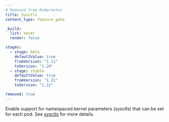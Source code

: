 ```yaml
---
# Removed from Kubernetes
title: Sysctls
content_type: feature_gate

_build:
  list: never
  render: false

stages:
  - stage: beta 
    defaultValue: true
    fromVersion: "1.11"
    toVersion: "1.20"
  - stage: stable
    defaultValue: true
    fromVersion: "1.21"
    toVersion: "1.22"    

removed: true
---
```

Enable support for namespaced kernel parameters (sysctls) that can be set for each
pod. See [sysctls](/docs/tasks/administer-cluster/sysctl-cluster/) for more details.
